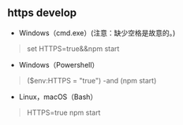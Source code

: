 
## https develop
* Windows（cmd.exe）(注意：缺少空格是故意的。)
>   set HTTPS=true&&npm start
* Windows（Powershell）
>    ($env:HTTPS = "true") -and (npm start)
* Linux，macOS（Bash）
>   HTTPS=true npm start
